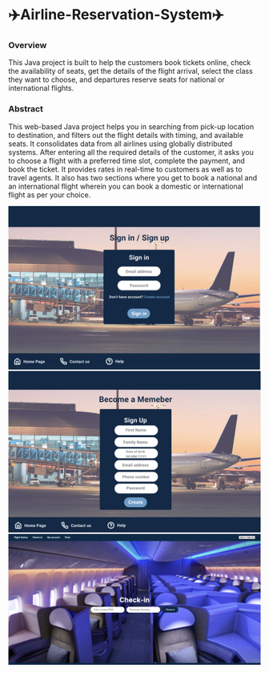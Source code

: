 # ✈️Airline-Reservation-System✈️

### Overview
This Java project is built to help the customers book tickets online, check the availability of seats, get the details of the flight arrival, select the class they want to choose, and departures reserve seats for national or international flights.

### Abstract
This web-based Java project helps you in searching from pick-up location to destination, and filters out the flight details with timing, and available seats. It consolidates data from all airlines using globally distributed systems. After entering all the required details of the customer, it asks you to choose a flight with a preferred time slot, complete the payment, and book the ticket. It provides rates in real-time to customers as well as to travel agents. It also has two sections where you get to book a national and an international flight wherein you can book a domestic or international flight as per your choice.


![Sign-in](./Sign-in.png)
![Sign up](./sign-up.png)
![Check-in](./Check-in.png)

